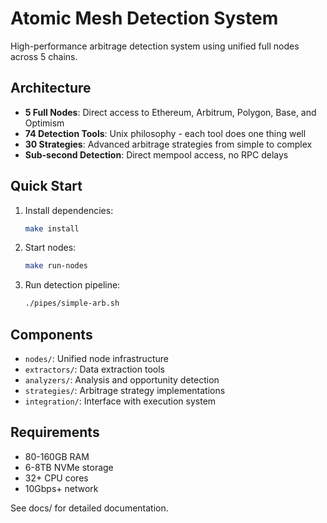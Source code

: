 # Atomic Mesh Detection System

High-performance arbitrage detection system using unified full nodes across 5 chains.

## Architecture

- **5 Full Nodes**: Direct access to Ethereum, Arbitrum, Polygon, Base, and Optimism
- **74 Detection Tools**: Unix philosophy - each tool does one thing well
- **30 Strategies**: Advanced arbitrage strategies from simple to complex
- **Sub-second Detection**: Direct mempool access, no RPC delays

## Quick Start

1. Install dependencies:
   ```bash
   make install
   ```

2. Start nodes:
   ```bash
   make run-nodes
   ```

3. Run detection pipeline:
   ```bash
   ./pipes/simple-arb.sh
   ```

## Components

- `nodes/`: Unified node infrastructure
- `extractors/`: Data extraction tools
- `analyzers/`: Analysis and opportunity detection
- `strategies/`: Arbitrage strategy implementations
- `integration/`: Interface with execution system

## Requirements

- 80-160GB RAM
- 6-8TB NVMe storage
- 32+ CPU cores
- 10Gbps+ network

See docs/ for detailed documentation.
